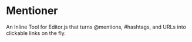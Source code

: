 # Mentioner
An Inline Tool for Editor.js that turns @mentions, #hashtags, and URLs into clickable links on the fly.
